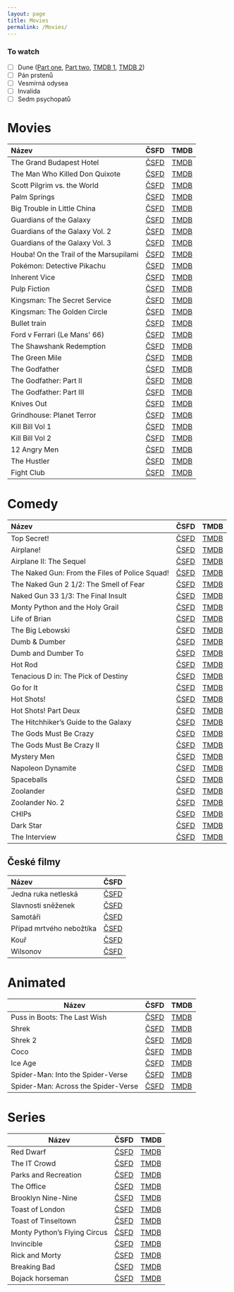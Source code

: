 ```yaml
---
layout: page
title: Movies
permalink: /Movies/
---
```


### To watch

- [ ] Dune ([Part one](https://www.csfd.cz/film/236957-duna/prehled/), [Part two](https://www.csfd.cz/film/1098951-duna-cast-druha/prehled/), [TMDB 1](https://www.themoviedb.org/movie/438631-dune), [TMDB 2](https://www.themoviedb.org/movie/693134-dune-part-two))
- [ ] Pán prstenů
- [ ] Vesmírná odysea
- [ ] Invalida
- [ ] Sedm psychopatů

# Movies

| Název                                  | ČSFD                                                                              | TMDB                                                                           |
|:---------------------------------------|:---------------------------------------------------------------------------------:|:------------------------------------------------------------------------------:|
| The Grand Budapest Hotel               | [ČSFD](https://www.csfd.cz/film/321916-grandhotel-budapest/prehled/)              | [TMDB](https://www.themoviedb.org/movie/120467-the-grand-budapest-hotel)       |
| The Man Who Killed Don Quixote         | [ČSFD](https://www.csfd.cz/film/373104-muz-ktery-zabil-dona-quijota/prehled/)     | [TMDB](https://www.themoviedb.org/movie/297725-the-man-who-killed-don-quixote) |
| Scott Pilgrim vs. the World            | [ČSFD](https://www.csfd.cz/film/230559-scott-pilgrim-proti-zbytku-sveta/prehled/) | [TMDB](https://www.themoviedb.org/movie/22538-scott-pilgrim-vs-the-world)      |
| Palm Springs                           | [ČSFD](https://www.csfd.cz/film/811520-palm-springs/prehled/)                     | [TMDB](https://www.themoviedb.org/movie/587792-palm-springs)                   |
| Big Trouble in Little China            | [ČSFD](https://www.csfd.cz/film/1313-velke-nesnaze-v-male-cine/prehled/)          | [TMDB](https://www.themoviedb.org/movie/6978-big-trouble-in-little-china)      |
| Guardians of the Galaxy                | [ČSFD](https://www.csfd.cz/film/320638-strazci-galaxie/prehled/)                  | [TMDB](https://www.themoviedb.org/movie/118340-guardians-of-the-galaxy)        |
| Guardians of the Galaxy Vol. 2         | [ČSFD](https://www.csfd.cz/film/380161-strazci-galaxie-vol-2/prehled/)            | [TMDB](https://www.themoviedb.org/movie/283995-guardians-of-the-galaxy-2)      |
| Guardians of the Galaxy Vol. 3         | [ČSFD](https://www.csfd.cz/film/508447-strazci-galaxie-volume-3/prehled/)         | [TMDB](https://www.themoviedb.org/movie/447365-guardians-of-the-galaxy-vol-3)  |
| Houba! On the Trail of the Marsupilami | [ČSFD](https://www.csfd.cz/film/318163-po-stopach-marsupilamiho/prehled/)         | [TMDB](https://www.themoviedb.org/movie/102207-sur-la-piste-du-marsupilami)    |
| Pokémon: Detective Pikachu             | [ČSFD](https://www.csfd.cz/film/546268-pokemon-detektiv-pikachu/prehled/)         | [TMDB](https://www.themoviedb.org/movie/447404-detective-pikachu)              |
| Inherent Vice                          | [ČSFD](https://www.csfd.cz/film/291647-inherent-vice/prehled/)                    | [TMDB](https://www.themoviedb.org/movie/171274-inherent-vice)                  |
| Pulp Fiction                           | [ČSFD](https://www.csfd.cz/film/8852-pulp-fiction-historky-z-podsveti/prehled/)   | [TMDB](https://www.themoviedb.org/movie/680-pulp-fiction)                      |
| Kingsman: The Secret Service           | [ČSFD](https://www.csfd.cz/film/342878-kingsman-tajna-sluzba/prehled/)            | [TMDB](https://www.themoviedb.org/movie/207703-kingsman-the-secret-service)    |
| Kingsman: The Golden Circle            | [ČSFD](https://www.csfd.cz/film/52975-kingsman-zlaty-kruh/prehled/)               | [TMDB](https://www.themoviedb.org/movie/343668-kingsman-the-golden-circle)     |
| Bullet train                           | [ČSFD](https://www.csfd.cz/film/933670-bullet-train/prehled/)                     | [TMDB](https://www.themoviedb.org/movie/718930-bullet-train)                   |
| Ford v Ferrari (Le Mans' 66)           | [ČSFD](https://www.csfd.cz/film/332773-le-mans-66/prehled/ "Le Mans '66")         | [TMDB](https://www.themoviedb.org/movie/359724-ford-v-ferrari)                 |
| The Shawshank Redemption               | [ČSFD](https://www.csfd.cz/film/2294-vykoupeni-z-veznice-shawshank/prehled/)      | [TMDB](https://www.themoviedb.org/movie/278-the-shawshank-redemption)          |
| The Green Mile                         | [ČSFD](https://www.csfd.cz/film/2292-zelena-mile/prehled/)                        | [TMDB](https://www.themoviedb.org/movie/497-the-green-mile)                    |
| The Godfather                          | [ČSFD](https://www.csfd.cz/film/1644-kmotr/prehled/)                              | [TMDB](https://www.themoviedb.org/movie/238-the-godfather)                     |
| The Godfather: Part II                 | [ČSFD](https://www.csfd.cz/film/1645-kmotr-ii/prehled/)                           | [TMDB](https://www.themoviedb.org/movie/240-the-godfather-part-ii)             |
| The Godfather: Part III                | [ČSFD](https://www.csfd.cz/film/1646-kmotr-iii/prehled/)                          | [TMDB](https://www.themoviedb.org/movie/242-the-godfather-part-iii)            |
| Knives Out                             | [ČSFD](https://www.csfd.cz/film/651342-na-noze/prehled/)                          | [TMDB](https://www.themoviedb.org/movie/546554-knives-out)                     |
| Grindhouse: Planet Terror              | [ČSFD](https://www.csfd.cz/film/221616-grindhouse-planeta-teror/prehled/)         | [TMDB](https://www.themoviedb.org/movie/1992-planet-terror)                    |
| Kill Bill Vol 1                        | [ČSFD](https://www.csfd.cz/film/43483-kill-bill/prehled/)                         | [TMDB](https://www.themoviedb.org/movie/24-kill-bill-vol-1)                    |
| Kill Bill Vol 2                        | [ČSFD](https://www.csfd.cz/film/136304-kill-bill-2/prehled/)                      | [TMDB](https://www.themoviedb.org/movie/393-kill-bill-vol-2)                   |
| 12 Angry Men                           | [ČSFD](https://www.csfd.cz/film/6178-dvanact-rozhnevanych-muzu/prehled/)          | [TMDB](https://www.themoviedb.org/movie/389-12-angry-men)                      |
| The Hustler                            | [ČSFD](https://www.csfd.cz/film/13052-hazardni-hrac/prehled/)                     | [TMDB](https://www.themoviedb.org/movie/990-the-hustler)                       |
| Fight Club                             | [ČSFD](https://www.csfd.cz/film/2667-klub-rvacu/prehled/)                         | [TMDB](https://www.themoviedb.org/movie/550-fight-club)                        |

# Comedy

| Název                                          | ČSFD                                                                                    | TMDB                                                                                        |
|:-----------------------------------------------|:---------------------------------------------------------------------------------------:|:-------------------------------------------------------------------------------------------:|
| Top Secret!                                    | [ČSFD](https://www.csfd.cz/film/8-prisne-tajne/prehled/)                                | [TMDB](https://www.themoviedb.org/movie/8764-top-secret)                                    |
| Airplane!                                      | [ČSFD](https://www.csfd.cz/film/2-pripoutejte-se-prosim/prehled/)                       | [TMDB](https://www.themoviedb.org/movie/813-airplane)                                       |
| Airplane II: The Sequel                        | [ČSFD](https://www.csfd.cz/film/18658-pripoutejte-se-prosim-2/prehled/)                 | [TMDB](https://www.themoviedb.org/movie/2665-airplane-ii-the-sequel)                        |
| The Naked Gun: From the Files of Police Squad! | [ČSFD](https://www.csfd.cz/film/10197-blazniva-strela/prehled/)                         | [TMDB](https://www.themoviedb.org/movie/37136-the-naked-gun-from-the-files-of-police-squad) |
| The Naked Gun 2 1/2: The Smell of Fear         | [ČSFD](https://www.csfd.cz/film/10196-blazniva-strela-2-a-1-2-vune-strachu/prehled/)    | [TMDB](https://www.themoviedb.org/movie/37137-the-naked-gun-2-the-smell-of-fear)            |
| Naked Gun 33 1/3: The Final Insult             | [ČSFD](https://www.csfd.cz/film/8294-blazniva-strela-33-a-1-3-posledni-trapas/prehled/) | [TMDB](https://www.themoviedb.org/movie/36593-the-naked-gun-33-the-final-insult)            |
| Monty Python and the Holy Grail                | [ČSFD](https://www.csfd.cz/film/3308-monty-python-a-svaty-gral/prehled/)                | [TMDB](https://www.themoviedb.org/movie/762-monty-python-and-the-holy-grail)                |
| Life of Brian                                  | [ČSFD](https://www.csfd.cz/film/23587-zivot-briana/prehled/)                            | [TMDB](https://www.themoviedb.org/movie/583-life-of-brian)                                  |
| The Big Lebowski                               | [ČSFD](https://www.csfd.cz/film/1604-the-big-lebowski/prehled/)                         | [TMDB](https://www.themoviedb.org/movie/115-the-big-lebowski)                               |
| Dumb & Dumber                                  | [ČSFD](https://www.csfd.cz/film/2595-blby-a-blbejsi/prehled/)                           | [TMDB](https://www.themoviedb.org/movie/8467-dumb-and-dumber)                               |
| Dumb and Dumber To                             | [ČSFD](https://www.csfd.cz/film/327120-navrat-blbyho-a-blbejsiho/prehled/)              | [TMDB](https://www.themoviedb.org/movie/100042-dumb-and-dumber-to)                          |
| Hot Rod                                        | [ČSFD](https://www.csfd.cz/film/224836-pirat-silnic/prehled/)                           | [TMDB](https://www.themoviedb.org/movie/10074-hot-rod)                                      |
| Tenacious D in: The Pick of Destiny            | [ČSFD](https://www.csfd.cz/film/224085-kralove-ro-c-ku/prehled/)                        | [TMDB](https://www.themoviedb.org/movie/2179-tenacious-d-in-the-pick-of-destiny)            |
| Go for It                                      | [ČSFD](https://www.csfd.cz/film/33448-jdi-na-to/prehled/)                               | [TMDB](https://www.themoviedb.org/movie/11616-nati-con-la-camicia)                          |
| Hot Shots!                                     | [ČSFD](https://www.csfd.cz/film/4-zhave-vystrely/prehled/)                              | [TMDB](https://www.themoviedb.org/movie/9595-hot-shots)                                     |
| Hot Shots! Part Deux                           | [ČSFD](https://www.csfd.cz/film/5-zhave-vystrely-2/prehled/)                            | [TMDB](https://www.themoviedb.org/movie/9255-hot-shots-part-deux)                           |
| The Hitchhiker’s Guide to the Galaxy           | [ČSFD](https://www.csfd.cz/film/182343-stoparuv-pruvodce-po-galaxii/prehled/)           | [TMDB](https://www.themoviedb.org/movie/7453-the-hitchhiker-s-guide-to-the-galaxy)          |
| The Gods Must Be Crazy                         | [ČSFD](https://www.csfd.cz/film/34151-bohove-musi-byt-sileni/prehled/)                  | [TMDB](https://www.themoviedb.org/movie/8393-the-gods-must-be-crazy)                        |
| The Gods Must Be Crazy II                      | [ČSFD](https://www.csfd.cz/film/34150-bohove-museji-byt-sileni-2/prehled/)              | [TMDB](https://www.themoviedb.org/movie/11937-the-gods-must-be-crazy-ii)                    |
| Mystery Men                                    | [ČSFD](https://www.csfd.cz/film/14007-mystery-men/prehled/)                             | [TMDB](https://www.themoviedb.org/movie/9824-mystery-men)                                   |
| Napoleon Dynamite                              | [ČSFD](https://www.csfd.cz/film/163288-napoleon-dynamit/prehled/)                       | [TMDB](https://www.themoviedb.org/movie/8193-napoleon-dynamite)                             |
| Spaceballs                                     | [ČSFD](https://www.csfd.cz/film/11280-spaceballs/prehled/)                              | [TMDB](https://www.themoviedb.org/movie/957-spaceballs)                                     |
| Zoolander                                      | [ČSFD](https://www.csfd.cz/film/8748-zoolander/prehled/)                                | [TMDB](https://www.themoviedb.org/movie/9398-zoolander)                                     |
| Zoolander No. 2                                | [ČSFD](https://www.csfd.cz/film/277628-zoolander-no-2/prehled/)                         | [TMDB](https://www.themoviedb.org/movie/329833-zoolander-2)                                 |
| CHIPs                                          | [ČSFD](https://www.csfd.cz/film/238136-chips-blazniva-hlidka/prehled/)                  | [TMDB](https://www.themoviedb.org/movie/417644-chips)                                       |
| Dark Star                                      | [ČSFD](https://www.csfd.cz/film/1316-temna-hvezda/prehled/)                             | [TMDB](https://www.themoviedb.org/movie/1410-dark-star)                                     |
| The Interview                                  | [ČSFD](https://www.csfd.cz/film/357422-interview/prehled/)                              | [TMDB](https://www.themoviedb.org/movie/228967-the-interview)                               |

## České filmy

| Název                    | ČSFD                                                                      |
|:-------------------------|:-------------------------------------------------------------------------:|
| Jedna ruka netleská      | [ČSFD](https://www.csfd.cz/film/88028-jedna-ruka-netleska/prehled/)       |
| Slavnosti sněženek       | [ČSFD](https://www.csfd.cz/film/6670-slavnosti-snezenek/prehled/)         |
| Samotáři                 | [ČSFD](https://www.csfd.cz/film/7064-samotari/prehled/)                   |
| Případ mrtvého nebožtíka | [ČSFD](https://www.csfd.cz/film/752094-pripad-mrtveho-neboztika/prehled/) |
| Kouř                     | [ČSFD](https://www.csfd.cz/film/9401-kour/prehled/)                       |
| Wilsonov                  | [ČSFD](https://www.csfd.cz/film/363910-wilsonov/prehled/)                   |

# Animated

| Název                               | ČSFD                                                                                 | TMDB                                                                               |
|-------------------------------------|--------------------------------------------------------------------------------------|------------------------------------------------------------------------------------|
| Puss in Boots: The Last Wish        | [ČSFD](https://www.csfd.cz/film/389064-kocour-v-botach-posledni-prani/prehled/)      | [TMDB](https://www.themoviedb.org/movie/315162-puss-in-boots-the-last-wish)        |
| Shrek                               | [ČSFD](https://www.csfd.cz/film/14999-shrek/prehled/)                                | [TMDB](https://www.themoviedb.org/movie/808-shrek)                                 |
| Shrek 2                             | [ČSFD](https://www.csfd.cz/film/15000-shrek-2/prehled/)                              | [TMDB](https://www.themoviedb.org/movie/809-shrek-2)                               |
| Coco                                | [ČSFD](https://www.csfd.cz/film/66830-coco/prehled/)                                 | [TMDB](https://www.themoviedb.org/movie/354912-coco)                               |
| Ice Age                             | [ČSFD](https://www.csfd.cz/film/19838-doba-ledova/prehled/)                          | [TMDB](https://www.themoviedb.org/movie/425-ice-age)                               |
| Spider-Man: Into the Spider-Verse   | [ČSFD](https://www.csfd.cz/film/54763-spider-man-paralelni-svety/prehled/)           | [TMDB](https://www.themoviedb.org/movie/324857-spider-man-into-the-spider-verse)   |
| Spider-Man: Across the Spider-Verse | [ČSFD](https://www.csfd.cz/film/792366-spider-man-napric-paralelnimi-svety/prehled/) | [TMDB](https://www.themoviedb.org/movie/569094-spider-man-across-the-spider-verse) |


# Series

| Název                        | ČSFD                                                                           | TMDB                                                                   |
|------------------------------|--------------------------------------------------------------------------------|------------------------------------------------------------------------|
| Red Dwarf                    | [ČSFD](https://www.csfd.cz/film/69516-cerveny-trpaslik/prehled/)               | [TMDB](https://www.themoviedb.org/tv/326-red-dwarf)                    |
| The IT Crowd                 | [ČSFD](https://www.csfd.cz/film/224203-ajtaci/prehled/)                        | [TMDB](https://www.themoviedb.org/tv/2490-the-it-crowd)                |
| Parks and Recreation         | [ČSFD](https://www.csfd.cz/film/257154-odbor-mestske-zelene/prehled/)          | [TMDB](https://www.themoviedb.org/tv/8592-parks-and-recreation)        |
| The Office                   | [ČSFD](https://www.csfd.cz/film/198118-kancl/prehled/)                         | [TMDB](https://www.themoviedb.org/tv/2316-the-office)                  |
| Brooklyn Nine-Nine           | [ČSFD](https://www.csfd.cz/film/343390-brooklyn-99/prehled/)                   | [TMDB](https://www.themoviedb.org/tv/48891-brooklyn-nine-nine)         |
| Toast of London              | [ČSFD](https://www.csfd.cz/film/355076-toast-of-london/recenze/)               | [TMDB](https://www.themoviedb.org/tv/61413-toast-of-london)            |
| Toast of Tinseltown          | [ČSFD](https://www.csfd.cz/film/1124677-toast-of-tinseltown/prehled/)          | [TMDB](https://www.themoviedb.org/tv/153347-toast-of-tinseltown)       |
| Monty Python’s Flying Circus | [ČSFD](https://www.csfd.cz/film/70220-monty-pythonuv-letajici-cirkus/prehled/) | [TMDB](https://www.themoviedb.org/tv/849-monty-python-s-flying-circus) |
| Invincible                   | [ČSFD](https://www.csfd.cz/film/930640-neporazitelny/prehled/)                 | [TMDB](https://www.themoviedb.org/tv/95557-invincible)                 |
| Rick and Morty               | [ČSFD](https://www.csfd.cz/film/360534-rick-a-morty/prehled/)                  | [TMDB](https://www.themoviedb.org/tv/60625-rick-and-morty)             |
| Breaking Bad                 | [ČSFD](https://www.csfd.cz/film/237486-pernikovy-tata/prehled/)                | [TMDB](https://www.themoviedb.org/tv/1396-breaking-bad)                |
| Bojack horseman              | [ČSFD](https://www.csfd.cz/film/384879-bojack-horseman/prehled/)               | [TMDB](https://www.themoviedb.org/tv/61222-bojack-horseman)            |

